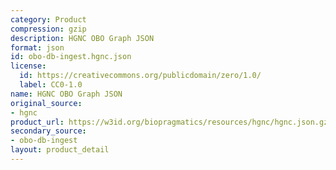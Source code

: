 ```yaml
---
category: Product
compression: gzip
description: HGNC OBO Graph JSON
format: json
id: obo-db-ingest.hgnc.json
license:
  id: https://creativecommons.org/publicdomain/zero/1.0/
  label: CC0-1.0
name: HGNC OBO Graph JSON
original_source:
- hgnc
product_url: https://w3id.org/biopragmatics/resources/hgnc/hgnc.json.gz
secondary_source:
- obo-db-ingest
layout: product_detail
---
```

